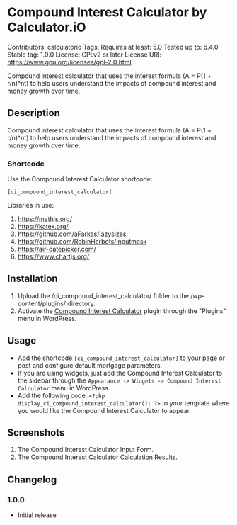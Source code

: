 # Compound Interest Calculator by Calculator.iO
Contributors: calculatorio
Tags: 
Requires at least: 5.0
Tested up to: 6.4.0
Stable tag: 1.0.0
License: GPLv2 or later
License URI: https://www.gnu.org/licenses/gpl-2.0.html

Compound interest calculator that uses the interest formula (A = P(1 + r/n)^nt) to help users understand the impacts of compound interest and money growth over time.

## Description

Compound interest calculator that uses the interest formula (A = P(1 + r/n)^nt) to help users understand the impacts of compound interest and money growth over time.

### Shortcode

Use the Compound Interest Calculator shortcode:

`[ci_compound_interest_calculator]`

Libraries in use:
1. https://mathjs.org/
2. https://katex.org/
3. https://github.com/aFarkas/lazysizes
4. https://github.com/RobinHerbots/Inputmask
5. https://air-datepicker.com/
6. https://www.chartjs.org/

## Installation

1. Upload the /ci_compound_interest_calculator/ folder to the /wp-content/plugins/ directory.
2. Activate the [Compound Interest Calculator](https://www.calculator.io/compound-interest-calculator/ "Compound Interest Calculator Homepage") plugin through the "Plugins" menu in WordPress.

## Usage
* Add the shortcode `[ci_compound_interest_calculator]` to your page or post and configure default mortgage parameters.
* If you are using widgets, just add the Compound Interest Calculator to the sidebar through the `Appearance -> Widgets -> Compound Interest Calculator` menu in WordPress.
* Add the following code: `<?php display_ci_compound_interest_calculator(); ?>` to your template where you would like the Compound Interest Calculator to appear.

## Screenshots
1. The Compound Interest Calculator Input Form.
2. The Compound Interest Calculator Calculation Results.

## Changelog

### 1.0.0
* Initial release
